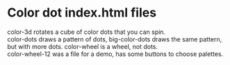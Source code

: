 # Color dot index.html files

color-3d rotates a cube of color dots that you can spin.  
color-dots draws a pattern of dots,
big-color-dots draws the same pattern, but with more dots.
color-wheel is a wheel, not dots.  
color-wheel-12 was a file for a demo, has some buttons to choose palettes.
